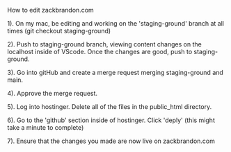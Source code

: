 How to edit zackbrandon.com

1). On my mac, be editing and working on the 'staging-ground' branch at all times (git checkout staging-ground)

2). Push to staging-ground branch, viewing content changes on the localhost inside of VScode. Once the changes are good, push to staging-ground.

3). Go into gitHub and create a merge request merging staging-ground and main.

4). Approve the merge request.

5). Log into hostinger. Delete all of the files in the public_html directory.

6). Go to the 'github' section inside of hostinger. Click 'deply' (this might take a minute to complete)

7). Ensure that the changes you made are now live on zackbrandon.com